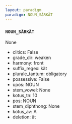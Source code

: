 ```yaml
---
layout: paradigm
paradigm: NOUN_SÄRKÄT
---
```

### ` NOUN_SÄRKÄT `

None
* clitics: False
* grade_dir: weaken
* harmony: front
* suffix_regex: kät
* plurale_tantum: obligatory
* possessive: False
* upos: NOUN
* stem_vowel: None
* kotus_tn: 10
* pos: NOUN
* stem_diphthong: None
* kotus_av: A
* deletion: ät
